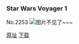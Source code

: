 ### Star Wars Voyager 1
No.2253
![图片不见了~~~](https://imgs.xkcd.com/comics/star_wars_voyager_1.png)

[原址](https://xkcd.com//2253) [下载](https://imgs.xkcd.com/comics/star_wars_voyager_1.png)

